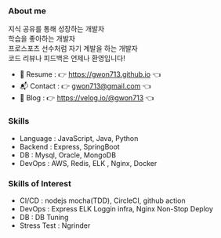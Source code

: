 ### About me
지식 공유를 통해 성장하는 개발자\
학습을 좋아하는 개발자\
프로스포츠 선수처럼 자기 계발을 하는 개발자\
코드 리뷰나 피드백은 언제나 환영입니다!

- 📑 Resume : 👉 https://gwon713.github.io 👈
- 📬 Contact : 👉 gwon713@gmail.com 👈
- 📖 Blog : 👉 https://velog.io/@gwon713 👈

### Skills
- Language : JavaScript, Java, Python
- Backend : Express, SpringBoot
- DB : Mysql, Oracle, MongoDB
- DevOps : AWS, Redis, ELK , Nginx, Docker


### Skills of Interest
- CI/CD : nodejs mocha(TDD), CircleCI, github action
- DevOps : Express ELK Loggin infra, Nginx Non-Stop Deploy
- DB : DB Tuning
- Stress Test : Ngrinder
